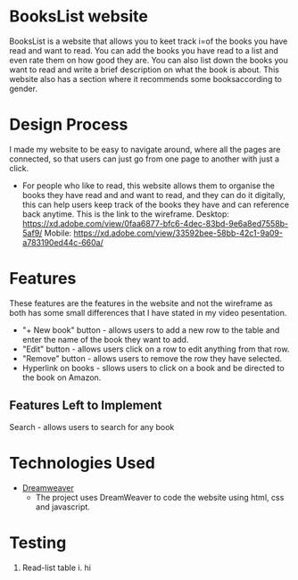 # BooksList website
BooksList is a website that allows you to keet track i=of the books you have read and want to read. You can add the books you have read to a list and even rate them on how good they are. You can also list down the books you want to read and write a brief description on what the book is about. This website also has a section where it recommends some booksaccording to gender.

# Design Process
I made my website to be easy to navigate around, where all the pages are connected, so that users can just go from one page to another with just a click. 
* For people who like to read, this website allows them to organise the books they have read and and want to read, and they can do it digitally, this can help users keep track of the books they have and can reference back anytime.
This is the link to the wireframe. Desktop: https://xd.adobe.com/view/0faa6877-bfc6-4dec-83bd-9e6a8ed7558b-5af9/ Mobile: https://xd.adobe.com/view/33592bee-58bb-42c1-9a09-a783190ed44c-660a/

# Features
These features are the features in the website and not the wireframe as both has some small differences that I have stated in my video pesentation.
* "+ New book" button - allows users to add a new row to the table and enter the name of the book they want to add.
* "Edit" button - allows users click on a row to edit anything from that row.
* "Remove" button - allows users to remove the row they have selected.
* Hyperlink on books - sllows users to click on a book and be directed to the book on Amazon.

## Features Left to Implement
Search - allows users to search for any book

# Technologies Used
* [Dreamweaver](https://www.adobe.com/sea/products/dreamweaver.html?sdid=YXPZG54P&mv=search&ef_id=EAIaIQobChMIp-ihtNGd7QIVyn8rCh2hTgUcEAAYASAAEgIvY_D_BwE:G:s&s_kwcid=AL!3085!3!473940075243!e!!g!!dreamweaver&gclid=EAIaIQobChMIp-ihtNGd7QIVyn8rCh2hTgUcEAAYASAAEgIvY_D_BwE)
  * The project uses DreamWeaver to code the website using html, css and javascript.
  
# Testing
1. Read-list table
  i. hi
